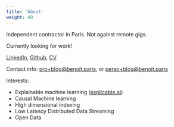 ```yaml
---
title: 'About'
weight: 40
---
```


Independent contractor in Paris. Not against remote gigs.

Currently looking for work!

[LinkedIn](https://www.linkedin.com/in/benoitparis/), [Github](https://github.com/benoitparis), [CV](/CV_Benoit_Paris.pdf)

Contact info: pro+blog@benoit.paris, or perso+blog@benoit.paris

Interests:

* Explainable machine learning ([explicable.ai](http://explicable.ai))
* Causal Machine learning
* High dimensional indexing
* Low Latency Distributed Data Streaming
* Open Data

